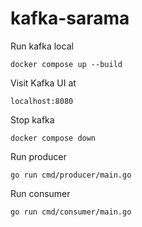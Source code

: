 # kafka-sarama

Run kafka local
```
docker compose up --build
```

Visit Kafka UI at
```
localhost:8080
```

Stop kafka
```
docker compose down
```

Run producer
```
go run cmd/producer/main.go 
```

Run consumer
```
go run cmd/consumer/main.go 
```

